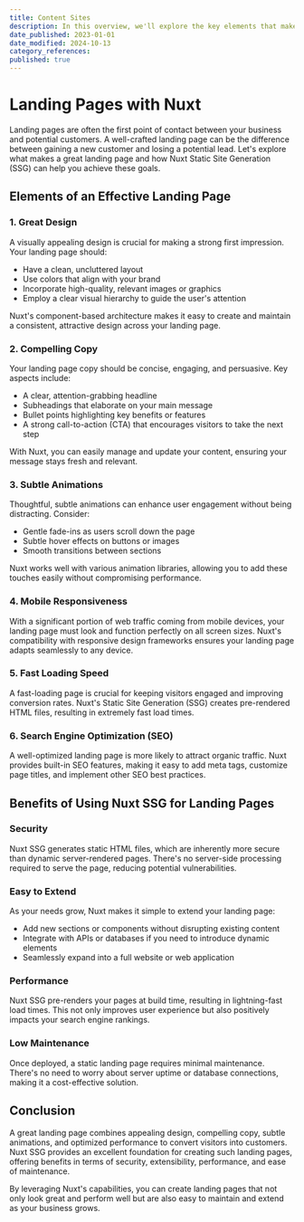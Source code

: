 ```yaml
---
title: Content Sites
description: In this overview, we'll explore the key elements that make a great website and how our chosen framework, Nuxt, helps us achieve these goals efficiently and effectively.
date_published: 2023-01-01
date_modified: 2024-10-13
category_references: 
published: true
---
```

# Landing Pages with Nuxt

Landing pages are often the first point of contact between your business and potential customers. A well-crafted landing page can be the difference between gaining a new customer and losing a potential lead. Let's explore what makes a great landing page and how Nuxt Static Site Generation (SSG) can help you achieve these goals.

## Elements of an Effective Landing Page

### 1. Great Design

A visually appealing design is crucial for making a strong first impression. Your landing page should:

- Have a clean, uncluttered layout
- Use colors that align with your brand
- Incorporate high-quality, relevant images or graphics
- Employ a clear visual hierarchy to guide the user's attention

Nuxt's component-based architecture makes it easy to create and maintain a consistent, attractive design across your landing page.

### 2. Compelling Copy

Your landing page copy should be concise, engaging, and persuasive. Key aspects include:

- A clear, attention-grabbing headline
- Subheadings that elaborate on your main message
- Bullet points highlighting key benefits or features
- A strong call-to-action (CTA) that encourages visitors to take the next step

With Nuxt, you can easily manage and update your content, ensuring your message stays fresh and relevant.

### 3. Subtle Animations

Thoughtful, subtle animations can enhance user engagement without being distracting. Consider:

- Gentle fade-ins as users scroll down the page
- Subtle hover effects on buttons or images
- Smooth transitions between sections

Nuxt works well with various animation libraries, allowing you to add these touches easily without compromising performance.

### 4. Mobile Responsiveness

With a significant portion of web traffic coming from mobile devices, your landing page must look and function perfectly on all screen sizes. Nuxt's compatibility with responsive design frameworks ensures your landing page adapts seamlessly to any device.

### 5. Fast Loading Speed

A fast-loading page is crucial for keeping visitors engaged and improving conversion rates. Nuxt's Static Site Generation (SSG) creates pre-rendered HTML files, resulting in extremely fast load times.

### 6. Search Engine Optimization (SEO)

A well-optimized landing page is more likely to attract organic traffic. Nuxt provides built-in SEO features, making it easy to add meta tags, customize page titles, and implement other SEO best practices.

## Benefits of Using Nuxt SSG for Landing Pages

### Security

Nuxt SSG generates static HTML files, which are inherently more secure than dynamic server-rendered pages. There's no server-side processing required to serve the page, reducing potential vulnerabilities.

### Easy to Extend

As your needs grow, Nuxt makes it simple to extend your landing page:

- Add new sections or components without disrupting existing content
- Integrate with APIs or databases if you need to introduce dynamic elements
- Seamlessly expand into a full website or web application

### Performance

Nuxt SSG pre-renders your pages at build time, resulting in lightning-fast load times. This not only improves user experience but also positively impacts your search engine rankings.

### Low Maintenance

Once deployed, a static landing page requires minimal maintenance. There's no need to worry about server uptime or database connections, making it a cost-effective solution.

## Conclusion

A great landing page combines appealing design, compelling copy, subtle animations, and optimized performance to convert visitors into customers. Nuxt SSG provides an excellent foundation for creating such landing pages, offering benefits in terms of security, extensibility, performance, and ease of maintenance.

By leveraging Nuxt's capabilities, you can create landing pages that not only look great and perform well but are also easy to maintain and extend as your business grows.